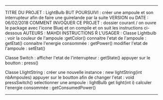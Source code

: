 ------------------------------------------------------------------------


TITRE DU PROJET : LightBulb
BUT POURSUIVI : créer une ampoule et son interrupteur afin de faire une guirelande par la suite
VERSION ou DATE : 06/02/2018
COMMENT INVOQUER CE PROJET : dossier courant / on ouvre le package avec l'icone Bluej et on compile et on suit les instructions ci-dessous
AUTEURS : MAHDI
INSTRUCTIONS Ŕ L'USAGER :
Classe Lightbulb :
voir la couleur de l'ampoule :getColor()
connaitre l'etat de l'ampoule : getEtat()
connaitre l'energie consommée : getPower()
modifier l'etat de l'ampoule : setEtat()

Classe Switch :
afficher l'etat de l'interrupteur : getState()
appuyer sur le boutton : press()


Classe LIightString :
créer une nouvelle instance : new lightString(int nbAmpoules)
appuyer sur le boutton afin de changer l'etat : void pressSwitch()
selectionner une ampoule : lightBulb get light(int i)
calculer l'energie consommée : getConsumedPower()

-----------------------------------------------------------------------------
